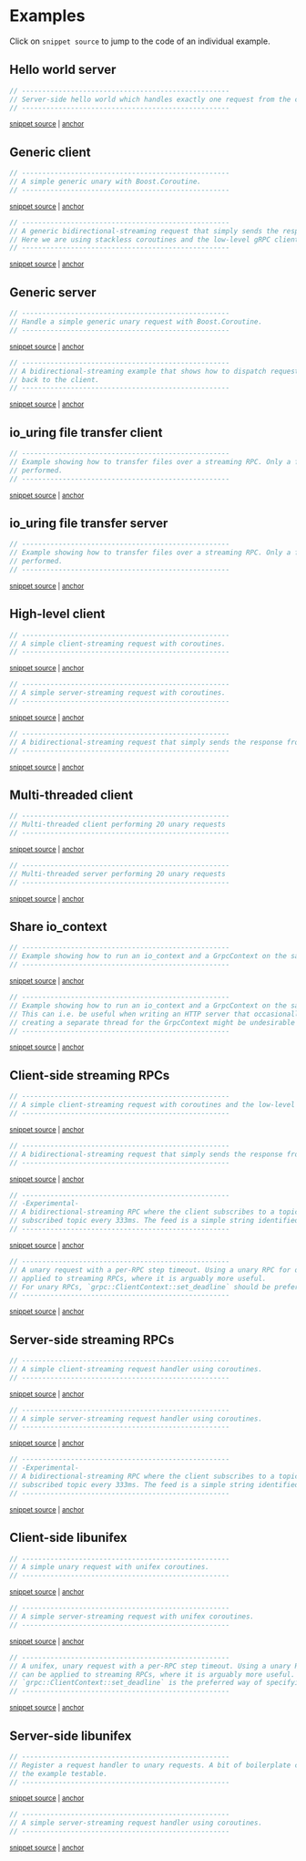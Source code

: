 # Examples

Click on `snippet source` to jump to the code of an individual example.

## Hello world server

<!-- snippet: server-side-helloworld -->
<a id='snippet-server-side-helloworld'></a>
```cpp
// ---------------------------------------------------
// Server-side hello world which handles exactly one request from the client before shutting down.
// ---------------------------------------------------
```
<sup><a href='/example/hello-world-server.cpp#L29-L33' title='Snippet source file'>snippet source</a> | <a href='#snippet-server-side-helloworld' title='Start of snippet'>anchor</a></sup>
<!-- endSnippet -->

## Generic client

<!-- snippet: client-side-generic-unary-request -->
<a id='snippet-client-side-generic-unary-request'></a>
```cpp
// ---------------------------------------------------
// A simple generic unary with Boost.Coroutine.
// ---------------------------------------------------
```
<sup><a href='/example/generic-client.cpp#L49-L53' title='Snippet source file'>snippet source</a> | <a href='#snippet-client-side-generic-unary-request' title='Start of snippet'>anchor</a></sup>
<!-- endSnippet -->

<!-- snippet: client-side-generic-bidirectional-request -->
<a id='snippet-client-side-generic-bidirectional-request'></a>
```cpp
// ---------------------------------------------------
// A generic bidirectional-streaming request that simply sends the response from the server back to it.
// Here we are using stackless coroutines and the low-level gRPC client API.
// ---------------------------------------------------
```
<sup><a href='/example/generic-client.cpp#L86-L91' title='Snippet source file'>snippet source</a> | <a href='#snippet-client-side-generic-bidirectional-request' title='Start of snippet'>anchor</a></sup>
<!-- endSnippet -->

## Generic server

<!-- snippet: server-side-generic-unary-request -->
<a id='snippet-server-side-generic-unary-request'></a>
```cpp
// ---------------------------------------------------
// Handle a simple generic unary request with Boost.Coroutine.
// ---------------------------------------------------
```
<sup><a href='/example/generic-server.cpp#L39-L43' title='Snippet source file'>snippet source</a> | <a href='#snippet-server-side-generic-unary-request' title='Start of snippet'>anchor</a></sup>
<!-- endSnippet -->

<!-- snippet: server-side-generic-bidirectional-request -->
<a id='snippet-server-side-generic-bidirectional-request'></a>
```cpp
// ---------------------------------------------------
// A bidirectional-streaming example that shows how to dispatch requests to a thread_pool and write responses
// back to the client.
// ---------------------------------------------------
```
<sup><a href='/example/generic-server.cpp#L75-L80' title='Snippet source file'>snippet source</a> | <a href='#snippet-server-side-generic-bidirectional-request' title='Start of snippet'>anchor</a></sup>
<!-- endSnippet -->

## io_uring file transfer client

<!-- snippet: client-side-file-transfer -->
<a id='snippet-client-side-file-transfer'></a>
```cpp
// ---------------------------------------------------
// Example showing how to transfer files over a streaming RPC. Only a fixed number of dynamic memory allocations are
// performed.
// ---------------------------------------------------
```
<sup><a href='/example/file-transfer-client.cpp#L36-L41' title='Snippet source file'>snippet source</a> | <a href='#snippet-client-side-file-transfer' title='Start of snippet'>anchor</a></sup>
<!-- endSnippet -->

## io_uring file transfer server

<!-- snippet: server-side-file-transfer -->
<a id='snippet-server-side-file-transfer'></a>
```cpp
// ---------------------------------------------------
// Example showing how to transfer files over a streaming RPC. Only a fixed number of dynamic memory allocations are
// performed.
// ---------------------------------------------------
```
<sup><a href='/example/file-transfer-server.cpp#L38-L43' title='Snippet source file'>snippet source</a> | <a href='#snippet-server-side-file-transfer' title='Start of snippet'>anchor</a></sup>
<!-- endSnippet -->

## High-level client

<!-- snippet: client-side-high-level-client-streaming -->
<a id='snippet-client-side-high-level-client-streaming'></a>
```cpp
// ---------------------------------------------------
// A simple client-streaming request with coroutines.
// ---------------------------------------------------
```
<sup><a href='/example/high-level-client.cpp#L33-L37' title='Snippet source file'>snippet source</a> | <a href='#snippet-client-side-high-level-client-streaming' title='Start of snippet'>anchor</a></sup>
<!-- endSnippet -->

<!-- snippet: client-side-high-level-server-streaming -->
<a id='snippet-client-side-high-level-server-streaming'></a>
```cpp
// ---------------------------------------------------
// A simple server-streaming request with coroutines.
// ---------------------------------------------------
```
<sup><a href='/example/high-level-client.cpp#L70-L74' title='Snippet source file'>snippet source</a> | <a href='#snippet-client-side-high-level-server-streaming' title='Start of snippet'>anchor</a></sup>
<!-- endSnippet -->

<!-- snippet: client-side-high-level-bidirectional-streaming -->
<a id='snippet-client-side-high-level-bidirectional-streaming'></a>
```cpp
// ---------------------------------------------------
// A bidirectional-streaming request that simply sends the response from the server back to it.
// ---------------------------------------------------
```
<sup><a href='/example/high-level-client.cpp#L106-L110' title='Snippet source file'>snippet source</a> | <a href='#snippet-client-side-high-level-bidirectional-streaming' title='Start of snippet'>anchor</a></sup>
<!-- endSnippet -->

## Multi-threaded client

<!-- snippet: client-side-multi-threaded -->
<a id='snippet-client-side-multi-threaded'></a>
```cpp
// ---------------------------------------------------
// Multi-threaded client performing 20 unary requests
// ---------------------------------------------------
```
<sup><a href='/example/multi-threaded-client.cpp#L31-L35' title='Snippet source file'>snippet source</a> | <a href='#snippet-client-side-multi-threaded' title='Start of snippet'>anchor</a></sup>
<!-- endSnippet -->

<!-- snippet: server-side-multi-threaded -->
<a id='snippet-server-side-multi-threaded'></a>
```cpp
// ---------------------------------------------------
// Multi-threaded server performing 20 unary requests
// ---------------------------------------------------
```
<sup><a href='/example/multi-threaded-server.cpp#L31-L35' title='Snippet source file'>snippet source</a> | <a href='#snippet-server-side-multi-threaded' title='Start of snippet'>anchor</a></sup>
<!-- endSnippet -->

## Share io_context

<!-- snippet: client-side-share-io-context -->
<a id='snippet-client-side-share-io-context'></a>
```cpp
// ---------------------------------------------------
// Example showing how to run an io_context and a GrpcContext on the same thread for gRPC clients.
// ---------------------------------------------------
```
<sup><a href='/example/share-io-context-client.cpp#L33-L37' title='Snippet source file'>snippet source</a> | <a href='#snippet-client-side-share-io-context' title='Start of snippet'>anchor</a></sup>
<!-- endSnippet -->

<!-- snippet: server-side-share-io-context -->
<a id='snippet-server-side-share-io-context'></a>
```cpp
// ---------------------------------------------------
// Example showing how to run an io_context and a GrpcContext on the same thread for gRPC servers.
// This can i.e. be useful when writing an HTTP server that occasionally reaches out to a gRPC server. In that case
// creating a separate thread for the GrpcContext might be undesirable due to added synchronization complexity.
// ---------------------------------------------------
```
<sup><a href='/example/share-io-context-server.cpp#L32-L38' title='Snippet source file'>snippet source</a> | <a href='#snippet-server-side-share-io-context' title='Start of snippet'>anchor</a></sup>
<!-- endSnippet -->

## Client-side streaming RPCs

<!-- snippet: client-side-low-level-client-streaming -->
<a id='snippet-client-side-low-level-client-streaming'></a>
```cpp
// ---------------------------------------------------
// A simple client-streaming request with coroutines and the low-level client API.
// ---------------------------------------------------
```
<sup><a href='/example/streaming-client.cpp#L33-L37' title='Snippet source file'>snippet source</a> | <a href='#snippet-client-side-low-level-client-streaming' title='Start of snippet'>anchor</a></sup>
<!-- endSnippet -->

<!-- snippet: client-side-low-level-bidirectional-streaming -->
<a id='snippet-client-side-low-level-bidirectional-streaming'></a>
```cpp
// ---------------------------------------------------
// A bidirectional-streaming request that simply sends the response from the server back to it.
// ---------------------------------------------------
```
<sup><a href='/example/streaming-client.cpp#L72-L76' title='Snippet source file'>snippet source</a> | <a href='#snippet-client-side-low-level-bidirectional-streaming' title='Start of snippet'>anchor</a></sup>
<!-- endSnippet -->

<!-- snippet: client-side-grpc-stream -->
<a id='snippet-client-side-grpc-stream'></a>
```cpp
// ---------------------------------------------------
// -Experimental-
// A bidirectional-streaming RPC where the client subscribes to a topic and the server sends the feed for the last
// subscribed topic every 333ms. The feed is a simple string identified by an integer in the topic.
// ---------------------------------------------------
```
<sup><a href='/example/streaming-client.cpp#L121-L127' title='Snippet source file'>snippet source</a> | <a href='#snippet-client-side-grpc-stream' title='Start of snippet'>anchor</a></sup>
<!-- endSnippet -->

<!-- snippet: client-side-run-with-deadline -->
<a id='snippet-client-side-run-with-deadline'></a>
```cpp
// ---------------------------------------------------
// A unary request with a per-RPC step timeout. Using a unary RPC for demonstration purposes, the same mechanism can be
// applied to streaming RPCs, where it is arguably more useful.
// For unary RPCs, `grpc::ClientContext::set_deadline` should be preferred.
// ---------------------------------------------------
```
<sup><a href='/example/streaming-client.cpp#L184-L190' title='Snippet source file'>snippet source</a> | <a href='#snippet-client-side-run-with-deadline' title='Start of snippet'>anchor</a></sup>
<!-- endSnippet -->

## Server-side streaming RPCs

<!-- snippet: server-side-client-streaming -->
<a id='snippet-server-side-client-streaming'></a>
```cpp
// ---------------------------------------------------
// A simple client-streaming request handler using coroutines.
// ---------------------------------------------------
```
<sup><a href='/example/streaming-server.cpp#L37-L41' title='Snippet source file'>snippet source</a> | <a href='#snippet-server-side-client-streaming' title='Start of snippet'>anchor</a></sup>
<!-- endSnippet -->

<!-- snippet: server-side-server-streaming -->
<a id='snippet-server-side-server-streaming'></a>
```cpp
// ---------------------------------------------------
// A simple server-streaming request handler using coroutines.
// ---------------------------------------------------
```
<sup><a href='/example/streaming-server.cpp#L80-L84' title='Snippet source file'>snippet source</a> | <a href='#snippet-server-side-server-streaming' title='Start of snippet'>anchor</a></sup>
<!-- endSnippet -->

<!-- snippet: server-side-grpc-stream -->
<a id='snippet-server-side-grpc-stream'></a>
```cpp
// ---------------------------------------------------
// -Experimental-
// A bidirectional-streaming RPC where the client subscribes to a topic and the server sends the feed for the last
// subscribed topic every 333ms. The feed is a simple string identified by an integer in the topic.
// ---------------------------------------------------
```
<sup><a href='/example/streaming-server.cpp#L191-L197' title='Snippet source file'>snippet source</a> | <a href='#snippet-server-side-grpc-stream' title='Start of snippet'>anchor</a></sup>
<!-- endSnippet -->

## Client-side libunifex

<!-- snippet: client-side-unifex-unary -->
<a id='snippet-client-side-unifex-unary'></a>
```cpp
// ---------------------------------------------------
// A simple unary request with unifex coroutines.
// ---------------------------------------------------
```
<sup><a href='/example/unifex-client.cpp#L32-L36' title='Snippet source file'>snippet source</a> | <a href='#snippet-client-side-unifex-unary' title='Start of snippet'>anchor</a></sup>
<!-- endSnippet -->

<!-- snippet: client-side-unifex-server-streaming -->
<a id='snippet-client-side-unifex-server-streaming'></a>
```cpp
// ---------------------------------------------------
// A simple server-streaming request with unifex coroutines.
// ---------------------------------------------------
```
<sup><a href='/example/unifex-client.cpp#L54-L58' title='Snippet source file'>snippet source</a> | <a href='#snippet-client-side-unifex-server-streaming' title='Start of snippet'>anchor</a></sup>
<!-- endSnippet -->

<!-- snippet: client-side-unifex-with-deadline -->
<a id='snippet-client-side-unifex-with-deadline'></a>
```cpp
// ---------------------------------------------------
// A unifex, unary request with a per-RPC step timeout. Using a unary RPC for demonstration purposes, the same mechanism
// can be applied to streaming RPCs, where it is arguably more useful. For unary RPCs,
// `grpc::ClientContext::set_deadline` is the preferred way of specifying a timeout.
// ---------------------------------------------------
```
<sup><a href='/example/unifex-client.cpp#L82-L88' title='Snippet source file'>snippet source</a> | <a href='#snippet-client-side-unifex-with-deadline' title='Start of snippet'>anchor</a></sup>
<!-- endSnippet -->

## Server-side libunifex

<!-- snippet: server-side-unifex-unary -->
<a id='snippet-server-side-unifex-unary'></a>
```cpp
// ---------------------------------------------------
// Register a request handler to unary requests. A bit of boilerplate code regarding stop_source has been added to make
// the example testable.
// ---------------------------------------------------
```
<sup><a href='/example/unifex-server.cpp#L36-L41' title='Snippet source file'>snippet source</a> | <a href='#snippet-server-side-unifex-unary' title='Start of snippet'>anchor</a></sup>
<!-- endSnippet -->

<!-- snippet: server-side-unifex-server-streaming -->
<a id='snippet-server-side-unifex-server-streaming'></a>
```cpp
// ---------------------------------------------------
// A simple server-streaming request handler using coroutines.
// ---------------------------------------------------
```
<sup><a href='/example/unifex-server.cpp#L81-L85' title='Snippet source file'>snippet source</a> | <a href='#snippet-server-side-unifex-server-streaming' title='Start of snippet'>anchor</a></sup>
<!-- endSnippet -->
